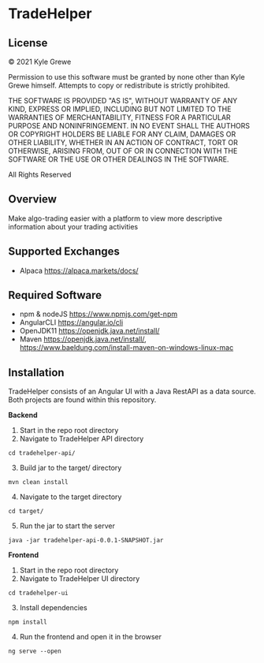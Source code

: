 # TradeHelper

## License

&copy; 2021 Kyle Grewe

Permission to use this software must be granted by none other than Kyle Grewe himself.  Attempts to copy or redistribute is strictly prohibited.

THE SOFTWARE IS PROVIDED "AS IS", WITHOUT WARRANTY OF ANY KIND, EXPRESS OR IMPLIED, INCLUDING BUT NOT LIMITED TO THE WARRANTIES OF MERCHANTABILITY, FITNESS FOR A PARTICULAR PURPOSE AND NONINFRINGEMENT. IN NO EVENT SHALL THE AUTHORS OR COPYRIGHT HOLDERS BE LIABLE FOR ANY CLAIM, DAMAGES OR OTHER LIABILITY, WHETHER IN AN ACTION OF CONTRACT, TORT OR OTHERWISE, ARISING FROM, OUT OF OR IN CONNECTION WITH THE SOFTWARE OR THE USE OR OTHER DEALINGS IN THE SOFTWARE.

All Rights Reserved

## Overview

Make algo-trading easier with a platform to view more descriptive information about your trading activities

## Supported Exchanges

- Alpaca https://alpaca.markets/docs/

## Required Software

- npm & nodeJS https://www.npmjs.com/get-npm
- AngularCLI https://angular.io/cli
- OpenJDK11 https://openjdk.java.net/install/
- Maven https://openjdk.java.net/install/, https://www.baeldung.com/install-maven-on-windows-linux-mac

## Installation

TradeHelper consists of an Angular UI with a Java RestAPI as a data source.  Both projects are found within this repository.

**Backend**

1. Start in the repo root directory
2. Navigate to TradeHelper API directory
``` 
cd tradehelper-api/
```
3. Build jar to the target/ directory
``` 
mvn clean install
```
4. Navigate to the target directory
``` 
cd target/
```
5. Run the jar to start the server
``` 
java -jar tradehelper-api-0.0.1-SNAPSHOT.jar
```

**Frontend**

1. Start in the repo root directory
2. Navigate to TradeHelper UI directory
``` 
cd tradehelper-ui
```
3. Install dependencies
``` 
npm install
```
4. Run the frontend and open it in the browser
``` 
ng serve --open
```


